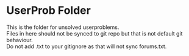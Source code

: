 # UserProb Folder
This is the folder for unsolved userproblems.  
Files in here should not be synced to git repo but that is not default git behaviour.  
Do not add .txt to your gitignore as that will not sync forums.txt.  
